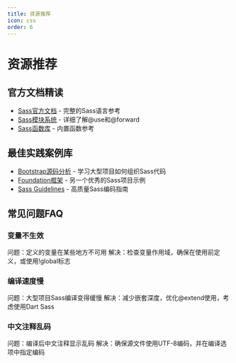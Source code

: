 ```yaml
---
title: 资源推荐
icon: css
order: 6
---
```


# 资源推荐

## 官方文档精读

- [Sass官方文档](https://sass-lang.com/documentation/) - 完整的Sass语言参考
- [Sass模块系统](https://sass-lang.com/documentation/modules/) - 详细了解@use和@forward
- [Sass函数库](https://sass-lang.com/documentation/modules/math) - 内置函数参考

## 最佳实践案例库

- [Bootstrap源码分析](https://github.com/twbs/bootstrap) - 学习大型项目如何组织Sass代码
- [Foundation框架](https://github.com/foundation/foundation-sites) - 另一个优秀的Sass项目示例
- [Sass Guidelines](https://sass-guidelin.es/) - 高质量Sass编码指南

## 常见问题FAQ

### 变量不生效

问题：定义的变量在某些地方不可用
解决：检查变量作用域，确保在使用前定义，或使用!global标志

### 编译速度慢

问题：大型项目Sass编译变得缓慢
解决：减少嵌套深度，优化@extend使用，考虑使用Dart Sass

### 中文注释乱码

问题：编译后中文注释显示乱码
解决：确保源文件使用UTF-8编码，并在编译选项中指定编码

<!-- 更多内容... -->
